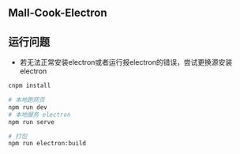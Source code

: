 <!--
 * @Descripttion: 
 * @version: 
 * @Author: June
 * @Date: 2023-03-07 18:15:13
 * @LastEditors: June
 * @LastEditTime: 2023-03-10 20:30:48
-->
## Mall-Cook-Electron

## 运行问题
+ 若无法正常安装electron或者运行报electron的错误，尝试更换源安装electron

```bash
cnpm install

# 本地跑网页
npm run dev
# 本地服务 electron
npm run serve

# 打包
npm run electron:build
```